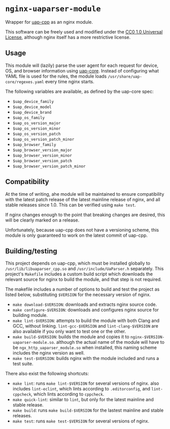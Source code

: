 # `nginx-uaparser-module`

Wrapper for [uap-cpp] as an nginx module.

This software can be freely used and modified under the [CC0 1.0 Universal License], although nginx
itself has a more restrictive license.

[uap-cpp]: https://github.com/ua-parser/uap-cpp
[CC0 1.0 Universal License]: LICENSE.md

## Usage

This module will (lazily) parse the user agent for each request for device, OS, and browser
information using [uap-core]. Instead of configuring what YAML file is used for the rules, the
module loads `/usr/share/uap-core/regexes.yaml` every time nginx starts.

The following variables are available, as defined by the uap-core spec:

* `$uap_device_family`
* `$uap_device_model`
* `$uap_device_brand`
* `$uap_os_family`
* `$uap_os_version_major`
* `$uap_os_version_minor`
* `$uap_os_version_patch`
* `$uap_os_version_patch_minor`
* `$uap_browser_family`
* `$uap_browser_version_major`
* `$uap_browser_version_minor`
* `$uap_browser_version_patch`
* `$uap_browser_version_patch_minor`

[uap-core]: https://github.com/ua-parser/uap-core/blob/master/docs/specification.md

## Compatibility

At the time of writing, ahe module will be maintained to ensure compatibility with the latest patch
release of the latest mainline release of nginx, and all stable releases since 1.0. This can be
verified using `make test`.

If nginx changes enough to the point that breaking changes are desired, this will be clearly marked
on a release.

Unfortunately, because uap-cpp does not have a versioning scheme, this module is only guaranteed
to work on the latest commit of uap-cpp.

## Building/testing

This project depends on uap-cpp, which must be installed globally to `/usr/lib/libuaparser_cpp.so`
and `/usr/include/UaParser.h` separately. This project's `Makefile` includes a custom build script
which downloads the relevant source for nginx to build the module, and that step is not required.

The makefile includes a number of options to build and test the project as listed below,
substituting `$VERSION` for the necessary version of nginx.

* `make download-$VERSION`: downloads and extracts nginx source code.
* `make configure-$VERSION`: downloads and configures nginx source for building module.
* `make lint-$VERSION`: attempts to build the module with both Clang and GCC, without linking.
    `lint-gcc-$VERSION` and `lint-clang-$VERSION` are also available if you only want to test one
    or the other.
* `make build-$VERSION`: builds the module and copies it to `nginx-$VERSION-uaparser-module.so`.
    although the actual name of the module will have to be `ngx_http_uaparser_module.so` when
    installed, this naming scheme includes the nginx version as well.
* `make test-$VERSION`: builds nginx with the module included and runs a test suite.

There also exist the following shortcuts:

* `make lint`: runs `make lint-$VERSION` for several versions of nginx. also includes
    `lint-eclint`, which lints according to `.editorconfig`, and `lint-cppcheck`, which lints
    according to `cppcheck`.
* `make quick-lint`: similar to `lint`, but only for the latest mainline and stable release.
* `make build`: runs `make build-$VERSION` for the lastest mainline and stable releases.
* `make test`: runs `make test-$VERSION` for several versions of nginx.
